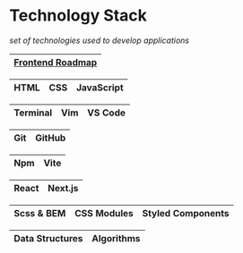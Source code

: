 # Technology Stack

_set of technologies used to develop applications_

| [Frontend Roadmap](https://roadmap.sh/frontend) |
| ----------------------------------------------- |

| HTML | CSS | JavaScript |
| ---- | --- | ---------- |

| Terminal | Vim | VS Code |
| -------- | --- | ------- |

| Git | GitHub |
| --- | ------ |

| Npm | Vite |
| --- | ---- |

| React | Next.js |
| ----- | ------- |

| Scss & BEM | CSS Modules | Styled Components |
| ---------- | ----------- | ----------------- |

| Data Structures | Algorithms |
| --------------- | ---------- |
